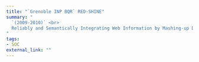 ```yaml
---
title: "`Grenoble INP BQR` RED-SHINE"
summary: "
  `(2009-2010)` <br>
  Reliably and Semantically Integrating Web Information by Mashing-up Data Services
"
tags:
- SOC
external_link: ""
---
```

